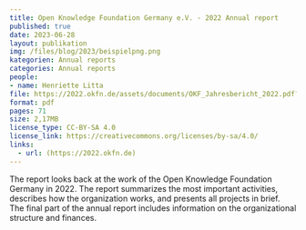 ```yaml
---
title: Open Knowledge Foundation Germany e.V. - 2022 Annual report
published: true
date: 2023-06-28
layout: publikation
img: /files/blog/2023/beispielpng.png
kategorien: Annual reports
categories: Annual reports
people:
- name: Henriette Litta
file: https://2022.okfn.de/assets/documents/OKF_Jahresbericht_2022.pdf?raw=true
format: pdf
pages: 71
size: 2,17MB
license_type: CC-BY-SA 4.0
license_link: https://creativecommons.org/licenses/by-sa/4.0/
links: 
  - url: (https://2022.okfn.de)
---
```

The report looks back at the work of the Open Knowledge Foundation Germany in 2022. The report summarizes the most important activities, describes how the organization works, and presents all projects in brief. The final part of the annual report includes information on the organizational structure and finances.
